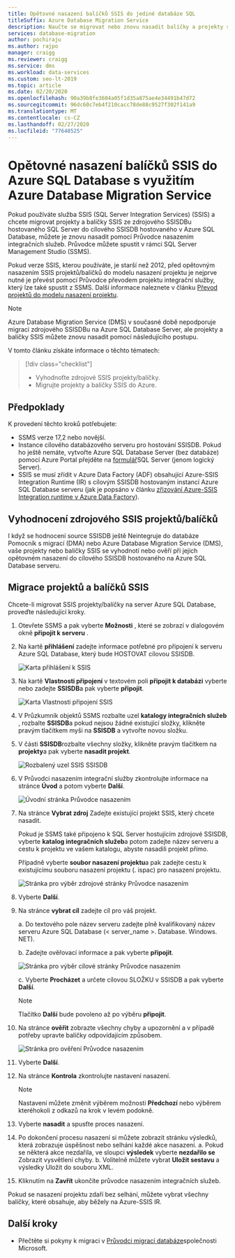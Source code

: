 ```yaml
---
title: Opětovné nasazení balíčků SSIS do jediné databáze SQL
titleSuffix: Azure Database Migration Service
description: Naučte se migrovat nebo znovu nasadit balíčky a projekty služba SSIS (SQL Server Integration Services), abyste Azure SQL Database izolovanou databázi pomocí Azure Database Migration Service a Data Migration Assistant.
services: database-migration
author: pochiraju
ms.author: rajpo
manager: craigg
ms.reviewer: craigg
ms.service: dms
ms.workload: data-services
ms.custom: seo-lt-2019
ms.topic: article
ms.date: 02/20/2020
ms.openlocfilehash: 90a39b8fe3604a05f1d35a875ae4e34491b47d72
ms.sourcegitcommit: 96dc60c7eb4f210cacc78de88c9527f302f141a9
ms.translationtype: MT
ms.contentlocale: cs-CZ
ms.lasthandoff: 02/27/2020
ms.locfileid: "77648525"
---
```

# <a name="redeploy-ssis-packages-to-azure-sql-database-with-azure-database-migration-service"></a>Opětovné nasazení balíčků SSIS do Azure SQL Database s využitím Azure Database Migration Service

Pokud používáte služba SSIS (SQL Server Integration Services) (SSIS) a chcete migrovat projekty a balíčky SSIS ze zdrojového SSISDBu hostovaného SQL Server do cílového SSISDB hostovaného v Azure SQL Database, můžete je znovu nasadit pomocí Průvodce nasazením integračních služeb. Průvodce můžete spustit v rámci SQL Server Management Studio (SSMS).

Pokud verze SSIS, kterou používáte, je starší než 2012, před opětovným nasazením SSIS projektů/balíčků do modelu nasazení projektu je nejprve nutné je převést pomocí Průvodce převodem projektu integrační služby, který lze také spustit z SSMS. Další informace naleznete v článku [Převod projektů do modelu nasazení projektu](https://docs.microsoft.com/sql/integration-services/packages/deploy-integration-services-ssis-projects-and-packages?view=sql-server-2017#convert).

> [!NOTE]
> Azure Database Migration Service (DMS) v současné době nepodporuje migraci zdrojového SSISDBu na Azure SQL Database Server, ale projekty a balíčky SSIS můžete znovu nasadit pomocí následujícího postupu.

V tomto článku získáte informace o těchto tématech:
> [!div class="checklist"]
>
> * Vyhodnoťte zdrojové SSIS projekty/balíčky.
> * Migrujte projekty a balíčky SSIS do Azure.

## <a name="prerequisites"></a>Předpoklady

K provedení těchto kroků potřebujete:

* SSMS verze 17,2 nebo novější.
* Instance cílového databázového serveru pro hostování SSISDB. Pokud ho ještě nemáte, vytvořte Azure SQL Database Server (bez databáze) pomocí Azure Portal přejděte na [formulář](https://ms.portal.azure.com/#create/Microsoft.SQLServer)SQL Server (jenom logický Server).
* SSIS se musí zřídit v Azure Data Factory (ADF) obsahující Azure-SSIS Integration Runtime (IR) s cílovým SSISDB hostovaným instancí Azure SQL Database serveru (jak je popsáno v článku [zřizování Azure-SSIS Integration runtime v Azure Data Factory](https://docs.microsoft.com/azure/data-factory/tutorial-deploy-ssis-packages-azure)).

## <a name="assess-source-ssis-projectspackages"></a>Vyhodnocení zdrojového SSIS projektů/balíčků

I když se hodnocení source SSISDB ještě Neintegruje do databáze Pomocník s migrací (DMA) nebo Azure Database Migration Service (DMS), vaše projekty nebo balíčky SSIS se vyhodnotí nebo ověří při jejich opětovném nasazení do cílového SSISDB hostovaného na Azure SQL Database serveru.

## <a name="migrate-ssis-projectspackages"></a>Migrace projektů a balíčků SSIS

Chcete-li migrovat SSIS projekty/balíčky na server Azure SQL Database, proveďte následující kroky.

1. Otevřete SSMS a pak vyberte **Možnosti** , které se zobrazí v dialogovém okně **připojit k serveru** .

2. Na kartě **přihlášení** zadejte informace potřebné pro připojení k serveru Azure SQL Database, který bude HOSTOVAT cílovou SSISDB.

    ![Karta přihlášení k SSIS](media/how-to-migrate-ssis-packages/dms-ssis-login-tab.png)

3. Na kartě **Vlastnosti připojení** v textovém poli **připojit k databázi** vyberte nebo zadejte **SSISDB**a pak vyberte **připojit**.

    ![Karta Vlastnosti připojení SSIS](media/how-to-migrate-ssis-packages/dms-ssis-conncetion-properties-tab.png)

4. V Průzkumník objektů SSMS rozbalte uzel **katalogy integračních služeb** , rozbalte **SSISDB**a pokud nejsou žádné existující složky, klikněte pravým tlačítkem myši na **SSISDB** a vytvořte novou složku.

5. V části **SSISDB**rozbalte všechny složky, klikněte pravým tlačítkem na **projekty**a pak vyberte **nasadit projekt**.

    ![Rozbalený uzel SSIS SSISDB](media/how-to-migrate-ssis-packages/dms-ssis-ssisdb-node-expanded.png)

6. V Průvodci nasazením integrační služby zkontrolujte informace na stránce **Úvod** a potom vyberte **Další**.

    ![Úvodní stránka Průvodce nasazením](media/how-to-migrate-ssis-packages/dms-deployment-wizard-introduction-page.png)

7. Na stránce **Vybrat zdroj** Zadejte existující projekt SSIS, který chcete nasadit.

    Pokud je SSMS také připojeno k SQL Server hostujícím zdrojové SSISDB, vyberte **katalog integračních služeb**a potom zadejte název serveru a cestu k projektu ve vašem katalogu, abyste nasadili projekt přímo.

    Případně vyberte **soubor nasazení projektu**a pak zadejte cestu k existujícímu souboru nasazení projektu (. ispac) pro nasazení projektu.

    ![Stránka pro výběr zdrojové stránky Průvodce nasazením](media/how-to-migrate-ssis-packages/dms-deployment-wizard-select-source-page.png)
 
8. Vyberte **Další**.
9. Na stránce **vybrat cíl** zadejte cíl pro váš projekt.

    a. Do textového pole název serveru zadejte plně kvalifikovaný název serveru Azure SQL Database (< server_name >. Database. Windows. NET).

    b. Zadejte ověřovací informace a pak vyberte **připojit**.

    ![Stránka pro výběr cílové stránky Průvodce nasazením](media/how-to-migrate-ssis-packages/dms-deployment-wizard-select-destination-page.png)

    c. Vyberte **Procházet** a určete cílovou SLOŽKU v SSISDB a pak vyberte **Další**.

    > [!NOTE]
    > Tlačítko **Další** bude povoleno až po výběru **připojit**.

10. Na stránce **ověřit** zobrazte všechny chyby a upozornění a v případě potřeby upravte balíčky odpovídajícím způsobem.

    ![Stránka pro ověření Průvodce nasazením](media/how-to-migrate-ssis-packages/dms-deployment-wizard-validate-page.png)

11. Vyberte **Další**.

12. Na stránce **Kontrola** zkontrolujte nastavení nasazení.

    > [!NOTE]
    > Nastavení můžete změnit výběrem možnosti **Předchozí** nebo výběrem kteréhokoli z odkazů na krok v levém podokně.

13. Vyberte **nasadit** a spusťte proces nasazení.

14. Po dokončení procesu nasazení si můžete zobrazit stránku výsledků, která zobrazuje úspěšnost nebo selhání každé akce nasazení.
    a. Pokud se některá akce nezdařila, ve sloupci **výsledek** vyberte **nezdařilo se** Zobrazit vysvětlení chyby.
    b. Volitelně můžete vybrat **Uložit sestavu** a výsledky Uložit do souboru XML.

15. Kliknutím na **Zavřít** ukončíte průvodce nasazením integračních služeb.

Pokud se nasazení projektu zdaří bez selhání, můžete vybrat všechny balíčky, které obsahuje, aby běžely na Azure-SSIS IR.

## <a name="next-steps"></a>Další kroky

* Přečtěte si pokyny k migraci v [Průvodci migrací databáze](https://datamigration.microsoft.com/)společnosti Microsoft.
